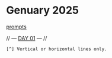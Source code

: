 # Genuary 2025

[prompts](https://genuary.art/prompts)

// — [DAY 01](./p4_gen2501/) — //
```
[^] Vertical or horizontal lines only.
```
